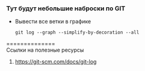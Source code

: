### Тут будут небольшие наброски по GIT 

- Вывести все ветки в графике
  ```
  git log --graph --simplify-by-decoration --all
  ```












==============   
Ссылки на полезные ресурсы
1. https://git-scm.com/docs/git-log
